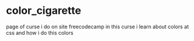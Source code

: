 # color_cigarette
page of curse i do on site freecodecamp in this curse i learn about colors at css and how i do this colors
